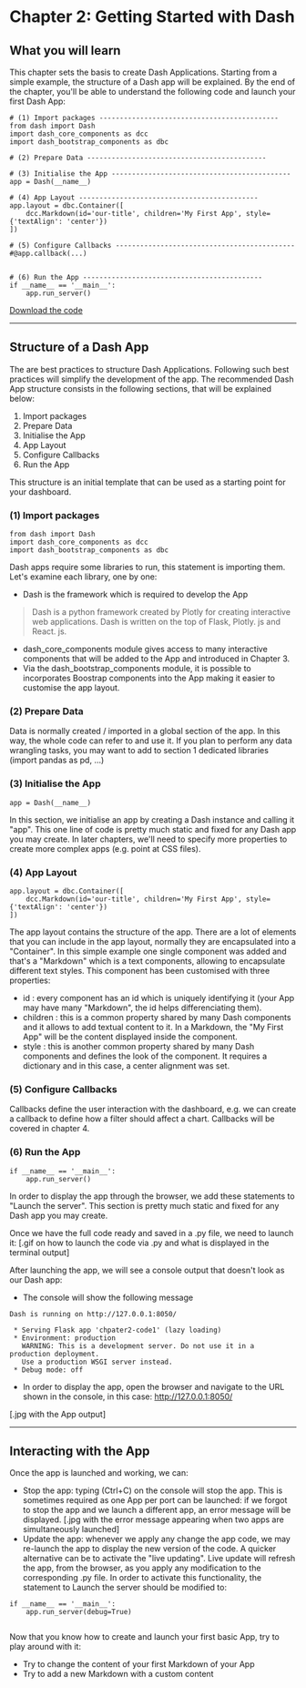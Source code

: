 # Chapter 2: Getting Started with Dash

## What you will learn
This chapter sets the basis to create Dash Applications. Starting from a simple example, the structure of a Dash app will be explained.
By the end of the chapter, you'll be able to understand the following code and launch your first Dash App:

```
# (1) Import packages --------------------------------------------
from dash import Dash
import dash_core_components as dcc
import dash_bootstrap_components as dbc

# (2) Prepare Data --------------------------------------------

# (3) Initialise the App --------------------------------------------
app = Dash(__name__)

# (4) App Layout --------------------------------------------
app.layout = dbc.Container([
    dcc.Markdown(id='our-title', children='My First App', style={'textAlign': 'center'})
])

# (5) Configure Callbacks --------------------------------------------
#@app.callback(...)


# (6) Run the App --------------------------------------------
if __name__ == '__main__':
    app.run_server()
```

[Download the code](www.com)

---

## Structure of a Dash App
The are best practices to structure Dash Applications. Following such best practices will simplify the development of the app. The recommended Dash App structure consists in  the following sections, that will be explained below:
1) Import packages
2) Prepare Data
3) Initialise the App
4) App Layout
5) Configure Callbacks
6) Run the App

This structure is an initial template that can be used as a starting point for your dashboard.

### (1) Import packages
```
from dash import Dash
import dash_core_components as dcc
import dash_bootstrap_components as dbc
```
Dash apps require some libraries to run, this statement is importing them. Let's examine each library, one by one:
- Dash is the framework which is required to develop the App
> Dash is a python framework created by Plotly for creating interactive web applications. Dash is written on the top of Flask, Plotly. js and React. js.
- dash_core_components module gives access to many interactive components that will be added to the App and introduced in Chapter 3.
- Via the dash_bootstrap_components module, it is possible to incorporates Boostrap components into the App making it easier to customise the app layout.

### (2) Prepare Data
Data is normally created / imported in a global section of the app. In this way, the whole code can refer to and use it.
If you plan to perform any data wrangling tasks, you may want to add to section 1 dedicated libraries (import pandas as pd, ...)

### (3) Initialise the App
```
app = Dash(__name__)
```
In this section, we initialise an app by creating a Dash instance and calling it "app".
This one line of code is pretty much static and fixed for any Dash app you may create. In later chapters, we'll need to specify more properties to create more complex apps (e.g. point at CSS files). 

### (4) App Layout
```
app.layout = dbc.Container([
    dcc.Markdown(id='our-title', children='My First App', style={'textAlign': 'center'})
])
```
The app layout contains the structure of the app.
There are a lot of elements that you can include in the app layout, normally they are encapsulated into a "Container".
In this simple example one single component was added and that's a "Markdown" which is a text components, allowing to encapsulate different text styles.
This component has been customised with three properties:
- id : every component has an id which is uniquely identifying it (your App may have many "Markdown", the id helps differenciating them).
- children : this is a common property shared by many Dash components and it allows to add textual content to it. In a Markdown, the "My First App" will be the content displayed inside the component.
- style : this is another common property shared by many Dash components and defines the look of the component. It requires a dictionary and in this case, a center alignment was set.

### (5) Configure Callbacks
Callbacks define the user interaction with the dashboard, e.g. we can create a callback to define how a filter should affect a chart.
Callbacks will be covered in chapter 4.

### (6) Run the App
```
if __name__ == '__main__':
    app.run_server()
```
In order to display the app through the browser, we add these statements to "Launch the server". This section is pretty much static and fixed for any Dash app you may create.

Once we have the full code ready and saved in a .py file, we need to launch it:
[.gif on how to launch the code via .py and what is displayed in the terminal output]

After launching the app, we will see a console output that doesn't look as our Dash app:
- The console will show the following message
```
Dash is running on http://127.0.0.1:8050/

 * Serving Flask app 'chpater2-code1' (lazy loading)
 * Environment: production
   WARNING: This is a development server. Do not use it in a production deployment.
   Use a production WSGI server instead.
 * Debug mode: off
```
- In order to display the app, open the browser and navigate to the URL shown in the console, in this case: http://127.0.0.1:8050/

[.jpg with the App output]

---

## Interacting with the App
Once the app is launched and working, we can:
  - Stop the app: typing (Ctrl+C) on the console will stop the app. This is sometimes required as one App per port can be launched: if we forgot to stop the app and we launch a different app, an error message will be displayed.
[.jpg with the error message appearing when two apps are simultaneously launched]
  - Update the app: whenever we apply any change the app code, we may re-launch the app to display the new version of the code. A quicker alternative can be to activate the "live updating". Live update will refresh the app, from the browser, as you apply any modification to the corresponding .py file. In order to activate this functionality, the statement to Launch the server should be modified to:
```
if __name__ == '__main__':
    app.run_server(debug=True)
```

```{attention} Make sure the live updating mode is deactivated (debug=False) before releasing/deploying the App. It is best practice to deactivate the debug mode, once the App is finalised
```



Now that you know how to create and launch your first basic App, try to play around with it:
- Try to change the content of your first Markdown of your App
- Try to add a new Markdown with a custom content
